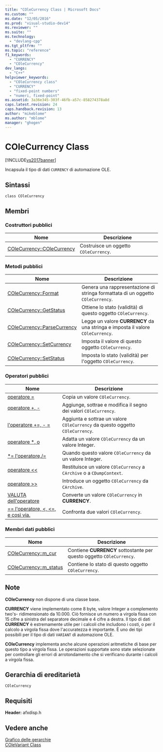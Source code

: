 ```yaml
---
title: "COleCurrency Class | Microsoft Docs"
ms.custom: ""
ms.date: "12/05/2016"
ms.prod: "visual-studio-dev14"
ms.reviewer: ""
ms.suite: ""
ms.technology: 
  - "devlang-cpp"
ms.tgt_pltfrm: ""
ms.topic: "reference"
f1_keywords: 
  - "CURRENCY"
  - "COleCurrency"
dev_langs: 
  - "C++"
helpviewer_keywords: 
  - "COleCurrency class"
  - "CURRENCY"
  - "fixed-point numbers"
  - "numeri, fixed-point"
ms.assetid: 3a36e345-303f-46fb-a57c-858274378a8d
caps.latest.revision: 24
caps.handback.revision: 13
author: "mikeblome"
ms.author: "mblome"
manager: "ghogen"
---
```

# COleCurrency Class
[!INCLUDE[vs2017banner](../../assembler/inline/includes/vs2017banner.md)]

Incapsula il tipo di dati `CURRENCY` di automazione OLE.  
  
## Sintassi  
  
```  
class COleCurrency  
```  
  
## Membri  
  
### Costruttori pubblici  
  
|Nome|Descrizione|  
|----------|-----------------|  
|[COleCurrency::COleCurrency](../Topic/COleCurrency::COleCurrency.md)|Costruisce un oggetto `COleCurrency`.|  
  
### Metodi pubblici  
  
|Nome|Descrizione|  
|----------|-----------------|  
|[COleCurrency::Format](../Topic/COleCurrency::Format.md)|Genera una rappresentazione di stringa formattata di un oggetto `COleCurrency`.|  
|[COleCurrency::GetStatus](../Topic/COleCurrency::GetStatus.md)|Ottiene lo stato \(validità\) di questo oggetto `COleCurrency`.|  
|[COleCurrency::ParseCurrency](../Topic/COleCurrency::ParseCurrency.md)|Legge un valore **CURRENCY** da una stringa e imposta il valore `COleCurrency`.|  
|[COleCurrency::SetCurrency](../Topic/COleCurrency::SetCurrency.md)|Imposta il valore di questo oggetto `COleCurrency`.|  
|[COleCurrency::SetStatus](../Topic/COleCurrency::SetStatus.md)|Imposta lo stato \(validità\) per l'oggetto `COleCurrency`.|  
  
### Operatori pubblici  
  
|Nome|Descrizione|  
|----------|-----------------|  
|[operatore \=](../Topic/COleCurrency::operator%20=.md)|Copia un valore `COleCurrency`.|  
|[operatore \+, \-](../Topic/COleCurrency::operator%20+,%20-.md)|Aggiunge, sottrae e modifica il segno dei valori `COleCurrency`.|  
|[l'operatore \+\=, \- \=](../Topic/COleCurrency::operator%20+=,%20-=.md)|Aggiunta e sottrae un valore `COleCurrency` da questo oggetto `COleCurrency`.|  
|[operatore \*, o](../Topic/COleCurrency::operator%20*,%20-.md)|Adatta un valore `COleCurrency` da un valore Integer.|  
|[\*\= l'operatore,\/\=](../Topic/COleCurrency::operator%20*=,%20-=.md)|Quando questo valore `COleCurrency` da un valore Integer.|  
|[operatore \<\<](../Topic/COleCurrency::operator%20%3C%3C,%20%3E%3E.md)|Restituisce un valore `COleCurrency` a `CArchive` o a `CDumpContext`.|  
|[operatore \>\>](../Topic/COleCurrency::operator%20%3C%3C,%20%3E%3E.md)|Introduce un oggetto `COleCurrency` da `CArchive`.|  
|[VALUTA dell'operatore](../Topic/COleCurrency::operator%20CURRENCY.md)|Converte un valore `COleCurrency` in **CURRENCY**.|  
|[\=\= l'operatore, \<, \<\=, e così via.](../Topic/COleCurrency%20Relational%20Operators.md)|Confronta due valori `COleCurrency`.|  
  
### Membri dati pubblici  
  
|Nome|Descrizione|  
|----------|-----------------|  
|[COleCurrency::m\_cur](../Topic/COleCurrency::m_cur.md)|Contiene **CURRENCY** sottostante per questo oggetto `COleCurrency`.|  
|[COleCurrency::m\_status](../Topic/COleCurrency::m_status.md)|Contiene lo stato di questo oggetto `COleCurrency`.|  
  
## Note  
 **COleCurrency** non dispone di una classe base.  
  
 **CURRENCY** viene implementato come 8 byte, valore Integer a complemento two's\- ridimensionato da 10.000.  Ciò fornisce un numero a virgola fissa con 15 cifre a sinistra del separatore decimale e 4 cifre a destra.  Il tipo di dati **CURRENCY** è estremamente utile per i calcoli che includono i costi, o per il calcolo a virgola fissa dove l'accuratezza è importante.  È uno dei tipi possibili per il tipo di dati `VARIANT` di automazione OLE.  
  
 **COleCurrency** implementa anche alcune operazioni aritmetiche di base per questo tipo a virgola fissa.  Le operazioni supportate sono state selezionate per controllare gli errori di arrotondamento che si verificano durante i calcoli a virgola fissa.  
  
## Gerarchia di ereditarietà  
 `COleCurrency`  
  
## Requisiti  
 **Header:** afxdisp.h  
  
## Vedere anche  
 [Grafico delle gerarchie](../../mfc/hierarchy-chart.md)   
 [COleVariant Class](../../mfc/reference/colevariant-class.md)